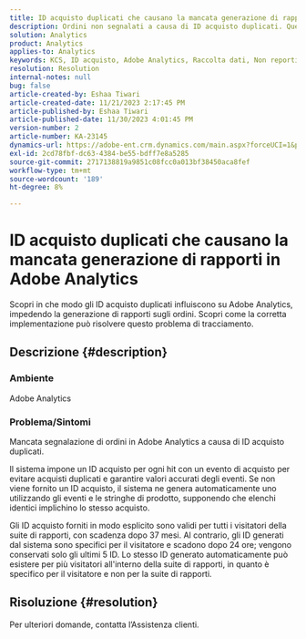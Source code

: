 ```yaml
---
title: ID acquisto duplicati che causano la mancata generazione di rapporti in Adobe Analytics
description: Ordini non segnalati a causa di ID acquisto duplicati. Questo problema si verifica perché questi ID non vengono trasmessi nell’implementazione.
solution: Analytics
product: Analytics
applies-to: Analytics
keywords: KCS, ID acquisto, Adobe Analytics, Raccolta dati, Non reporting, Domande frequenti
resolution: Resolution
internal-notes: null
bug: false
article-created-by: Eshaa Tiwari
article-created-date: 11/21/2023 2:17:45 PM
article-published-by: Eshaa Tiwari
article-published-date: 11/30/2023 4:01:45 PM
version-number: 2
article-number: KA-23145
dynamics-url: https://adobe-ent.crm.dynamics.com/main.aspx?forceUCI=1&pagetype=entityrecord&etn=knowledgearticle&id=2863b9bc-7888-ee11-8179-6045bd006268
exl-id: 2cd78fbf-dc63-4384-be55-bdff7e8a5285
source-git-commit: 2717138819a9851c08fcc0a013bf38450aca8fef
workflow-type: tm+mt
source-wordcount: '189'
ht-degree: 8%

---
```


# ID acquisto duplicati che causano la mancata generazione di rapporti in Adobe Analytics


Scopri in che modo gli ID acquisto duplicati influiscono su Adobe Analytics, impedendo la generazione di rapporti sugli ordini. Scopri come la corretta implementazione può risolvere questo problema di tracciamento.

## Descrizione {#description}


### Ambiente

Adobe Analytics

### <b>Problema/Sintomi</b>

Mancata segnalazione di ordini in Adobe Analytics a causa di ID acquisto duplicati.

Il sistema impone un ID acquisto per ogni hit con un evento di acquisto per evitare acquisti duplicati e garantire valori accurati degli eventi. Se non viene fornito un ID acquisto, il sistema ne genera automaticamente uno utilizzando gli eventi e le stringhe di prodotto, supponendo che elenchi identici implichino lo stesso acquisto.

Gli ID acquisto forniti in modo esplicito sono validi per tutti i visitatori della suite di rapporti, con scadenza dopo 37 mesi. Al contrario, gli ID generati dal sistema sono specifici per il visitatore e scadono dopo 24 ore; vengono conservati solo gli ultimi 5 ID. Lo stesso ID generato automaticamente può esistere per più visitatori all&#39;interno della suite di rapporti, in quanto è specifico per il visitatore e non per la suite di rapporti.


## Risoluzione {#resolution}


Per ulteriori domande, contatta l’Assistenza clienti.
